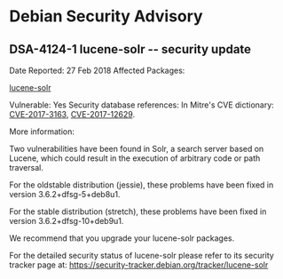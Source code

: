 
Debian Security Advisory
========================


DSA-4124-1 lucene-solr -- security update
-----------------------------------------



Date Reported:
27 Feb 2018
Affected Packages:

[lucene-solr](https://packages.debian.org/src:lucene-solr)

Vulnerable:
Yes
Security database references:
In Mitre's CVE dictionary: [CVE-2017-3163](https://security-tracker.debian.org/tracker/CVE-2017-3163), [CVE-2017-12629](https://security-tracker.debian.org/tracker/CVE-2017-12629).  

More information:

Two vulnerabilities have been found in Solr, a search server based on
Lucene, which could result in the execution of arbitrary code or
path traversal.


For the oldstable distribution (jessie), these problems have been fixed
in version 3.6.2+dfsg-5+deb8u1.


For the stable distribution (stretch), these problems have been fixed in
version 3.6.2+dfsg-10+deb9u1.


We recommend that you upgrade your lucene-solr packages.


For the detailed security status of lucene-solr please refer to
its security tracker page at:
<https://security-tracker.debian.org/tracker/lucene-solr>





